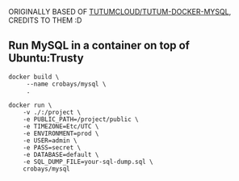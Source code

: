 ORIGINALLY BASED OF [TUTUMCLOUD/TUTUM-DOCKER-MYSQL](https://github.com/tutumcloud/tutum-docker-mysql), CREDITS TO THEM :D

## Run MySQL in a container on top of Ubuntu:Trusty

	docker build \
		 --name crobays/mysql \
		 .

	docker run \
		-v ./:/project \
		-e PUBLIC_PATH=/project/public \
		-e TIMEZONE=Etc/UTC \
		-e ENVIRONMENT=prod \
		-e USER=admin \
		-e PASS=secret \
		-e DATABASE=default \
		-e SQL_DUMP_FILE=your-sql-dump.sql \
		crobays/mysql
